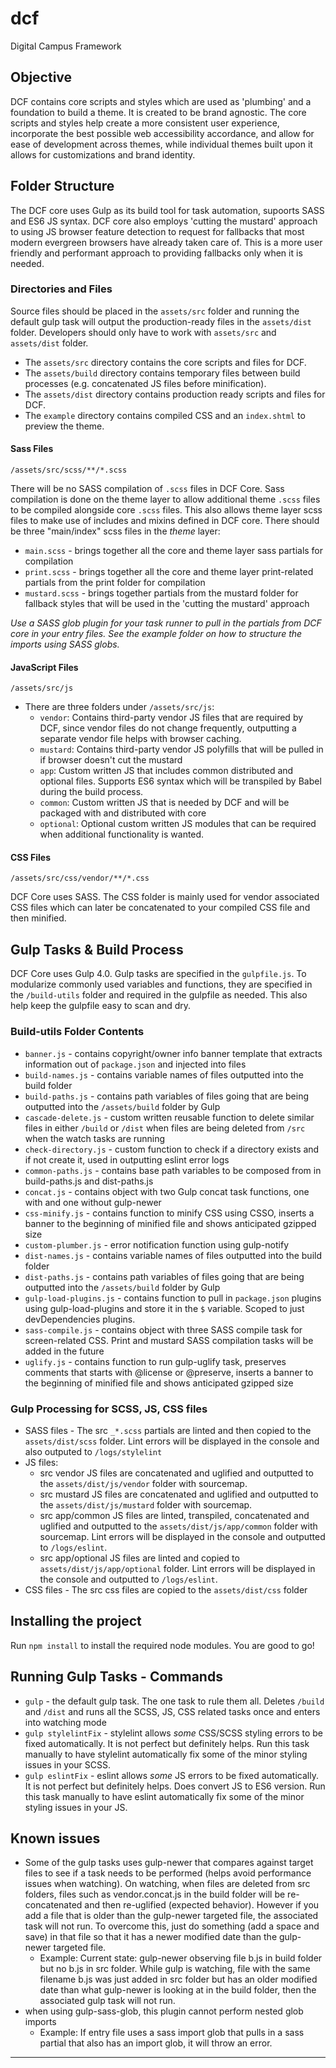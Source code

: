 # dcf
Digital Campus Framework



## Objective
DCF contains core scripts and styles which are used as 'plumbing' and a foundation to build a theme. It is created to be brand agnostic.
The core scripts and styles help create a more consistent user experience, incorporate the best possible web accessibility accordance, and allow for ease of development across themes, while individual themes built upon it allows for customizations and brand identity.



## Folder Structure 
The DCF core uses Gulp as its build tool for task automation, supoorts SASS and ES6 JS syntax. DCF core also employs 'cutting the mustard' approach to using JS browser feature detection to request for fallbacks that most modern evergreen browsers have already taken care of. This is a more user friendly and performant approach to providing fallbacks only when it is needed. 



### Directories and Files 
Source files should be placed in the `assets/src` folder and running the default gulp task will output the production-ready files in the `assets/dist` folder. Developers should only have to work with `assets/src` and `assets/dist` folder. 

* The `assets/src` directory contains the core scripts and files for DCF.
* The `assets/build` directory contains temporary files between build processes (e.g. concatenated JS files before minification).
* The `assets/dist` directory contains production ready scripts and files for DCF.
* The `example` directory contains compiled CSS and an `index.shtml` to preview the theme. 


#### Sass Files
`/assets/src/scss/**/*.scss`

There will be no SASS compilation of `.scss` files in DCF Core. Sass compilation is done on the theme layer to 
allow additional theme `.scss` files to be compiled alongside core `.scss` files. This also allows theme layer scss 
files to make use of includes and mixins defined in DCF core. There should be three "main/index" scss files in the 
_theme_ layer:
* `main.scss` - brings together all the core and theme layer sass partials for compilation
* `print.scss` - brings together all the core and theme layer print-related partials from the print folder for 
compilation
* `mustard.scss` - brings together partials from the mustard folder for fallback styles that will be used in the 
'cutting the mustard' 
approach

_Use a SASS glob plugin for your task runner to pull in the partials from DCF core in your entry files. See the example 
folder on how to structure the imports using SASS globs._ 


#### JavaScript Files
`/assets/src/js`

* There are three folders under `/assets/src/js`:
    * `vendor`: Contains third-party vendor JS files that are required by DCF, since vendor files do not change frequently, outputting a separate vendor file helps with browser caching.
    * `mustard`: Contains third-party vendor JS polyfills that will be pulled in if browser doesn't cut the mustard
    * `app`: Custom written JS that includes common distributed and optional files. Supports ES6 syntax which will be transpiled by Babel during the build process.
    * `common`: Custom written JS that is needed by DCF and will be packaged with and distributed with core
    * `optional`: Optional custom written JS modules that can be required when additional functionality is wanted.
      
      
#### CSS Files
`/assets/src/css/vendor/**/*.css`

DCF Core uses SASS. The CSS folder is mainly used for vendor associated CSS files which can later be concatenated to 
your compiled CSS file and then minified.




## Gulp Tasks & Build Process
DCF Core uses Gulp 4.0. Gulp tasks are specified in the `gulpfile.js`. To modularize commonly used variables and functions, they are specified in the `/build-utils` folder and required in the gulpfile as needed. This also help keep the gulpfile easy to scan and dry.


### Build-utils Folder Contents
* `banner.js` - contains copyright/owner info banner template that extracts information out of `package.json` and injected into files 
* `build-names.js` - contains variable names of files outputted into the build folder
* `build-paths.js` - contains path variables of files going that are being outputted into the `/assets/build` folder by Gulp
* `cascade-delete.js` - custom written reusable function to delete similar files in either `/build` or `/dist` when files are being deleted from `/src` when the watch tasks are running
* `check-directory.js` - custom function to check if a directory exists and if not create it, used in outputting eslint error logs
* `common-paths.js` - contains base path variables to be composed from in build-paths.js and dist-paths.js
* `concat.js` - contains object with two Gulp concat task functions, one with and one without gulp-newer
* `css-minify.js` - contains function to minify CSS using CSSO, inserts a banner to the beginning of minified file and shows anticipated gzipped size 
* `custom-plumber.js` - error notification function using gulp-notify
* `dist-names.js` - contains variable names of files outputted into the build folder
* `dist-paths.js` - contains path variables of files going that are being outputted into the `/assets/build` folder by Gulp
* `gulp-load-plugins.js` - contains function to pull in `package.json` plugins using gulp-load-plugins and store it in the `$` variable. Scoped to just devDependencies plugins.
* `sass-compile.js` - contains object with three SASS compile task for screen-related CSS. Print and mustard SASS 
compilation tasks will be added in the future
*  `uglify.js` - contains function to run gulp-uglify task, preserves comments that starts with @license or 
@preserve, inserts a banner to the beginning of minified file and shows anticipated gzipped size 


### Gulp Processing for SCSS, JS, CSS files
 * SASS files - The src `_*.scss` partials are linted and then copied to the `assets/dist/scss` folder. Lint errors will be displayed in the console and also outputed to `/logs/stylelint` 
 * JS files:
    * src vendor JS files are concatenated and uglified and outputted to the `assets/dist/js/vendor` folder with sourcemap.
    * src mustard JS files are concatenated and uglified and outputted to the `assets/dist/js/mustard` folder with sourcemap.
    * src app/common JS files are linted, transpiled, concatenated and uglified and outputted to the `assets/dist/js/app/common` folder with sourcemap. Lint errors will be displayed in the console and outputted to `/logs/eslint`.
    * src app/optional JS files are linted and copied to `assets/dist/js/app/optional` folder. Lint errors will be displayed in the console and outputted to `/logs/eslint`.
* CSS files - The src css files are copied to the `assets/dist/css` folder
    
    

## Installing the project

Run `npm install` to install the required node modules.
You are good to go!

## Running Gulp Tasks - Commands
* `gulp` - the default gulp task. The one task to rule them all. Deletes `/build` and `/dist` and runs all the SCSS, JS, CSS related tasks once and enters into watching mode
* `gulp stylelintFix` - stylelint allows _some_ CSS/SCSS styling errors to be fixed automatically. It is not perfect but definitely helps. Run this task manually to have stylelint automatically fix some of the minor styling issues in your SCSS.
* `gulp eslintFix` - eslint allows _some_ JS errors to be fixed automatically. It is not perfect but definitely helps. Does convert JS to ES6 version. Run this task manually to have eslint automatically fix some of the minor styling issues in your JS.

## Known issues
* Some of the gulp tasks uses gulp-newer that compares against target files to see if a task needs to be performed (helps avoid performance issues when watching). On watching, when files are deleted from src folders, files such as vendor.concat.js in the build folder will be re-concatenated and then re-uglified (expected behavior). However if you add a file that is older than the gulp-newer targeted file, the associated task will not run. To overcome this, just do something (add a space and save) in that file so that it has a newer modified date than the gulp-newer targeted file.
    * Example: Current state: gulp-newer observing file b.js in build folder but no b.js in src folder. While gulp is 
    watching, file with the same filename b.js was just added in src folder but has an older modified date than what 
    gulp-newer is looking at in the build folder, then the associated gulp task will not run.   
* when using gulp-sass-glob, this plugin cannot perform nested glob imports 
    * Example: If entry file uses a sass import glob that pulls in a sass partial that also has an import glob, it will 
    throw an error.


---